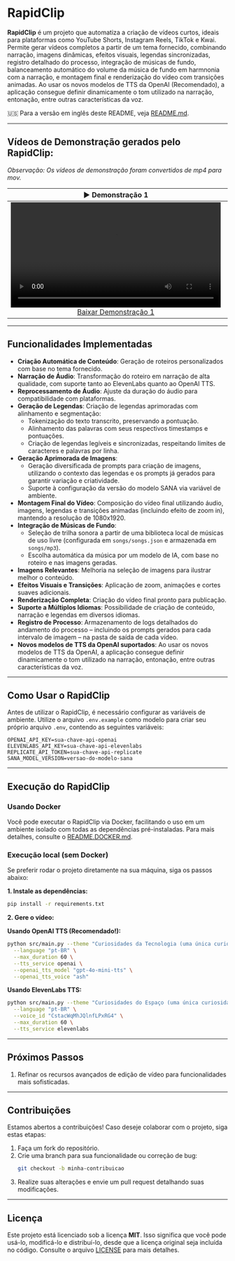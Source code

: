 # **RapidClip**

**RapidClip** é um projeto que automatiza a criação de vídeos curtos, ideais para plataformas como YouTube Shorts, Instagram Reels, TikTok e Kwai. Permite gerar vídeos completos a partir de um tema fornecido, combinando narração, imagens dinâmicas, efeitos visuais, legendas sincronizadas, registro detalhado do processo, integração de músicas de fundo, balanceamento automático do volume da música de fundo em harmnonia com a narração, e montagem final e renderização do vídeo com transições animadas. Ao usar os novos modelos de TTS da OpenAI (Recomendado), a aplicação consegue definir dinamicamente o tom utilizado na narração, entonação, entre outras características da voz.

🇺🇸 Para a versão em inglês deste README, veja [README.md](README.md).

---

## **Vídeos de Demonstração gerados pelo RapidClip:**
_Observação: Os vídeos de demonstração foram convertidos de mp4 para mov._

<table>
  <thead>
    <tr>
      <th align="center"><g-emoji alias="arrow_forward">▶️</g-emoji> Demonstração 1</th>
      <th align="center"><g-emoji alias="arrow_forward">▶️</g-emoji> Demonstração 2</th>
    </tr>
  </thead>
  <tbody>
    <tr>
      <td align="center">
        <video controls width="480">
          <source src="https://raw.githubusercontent.com/itallonardi/rapidclip-generator/main/demos/pt-br/espaco.mov" type="video/quicktime">
          Seu navegador não suporta o elemento de vídeo. Faça o download.
        </video>
        <br>
        <a href="https://raw.githubusercontent.com/itallonardi/rapidclip-generator/main/demos/pt-br/espaco.mov" download>Baixar Demonstração 1</a>
      </td>
      <td align="center">
        <video controls width="480">
          <source src="https://raw.githubusercontent.com/itallonardi/rapidclip-generator/main/demos/pt-br/tecnologia.mov" type="video/quicktime">
          Seu navegador não suporta o elemento de vídeo. Faça o download.
        </video>
        <br>
        <a href="https://raw.githubusercontent.com/itallonardi/rapidclip-generator/main/demos/pt-br/tecnologia.mov" download>Baixar Demonstração 2</a>
      </td>
    </tr>
  </tbody>
</table>

---

## **Funcionalidades Implementadas**

- **Criação Automática de Conteúdo**: Geração de roteiros personalizados com base no tema fornecido.
- **Narração de Áudio**: Transformação do roteiro em narração de alta qualidade, com suporte tanto ao ElevenLabs quanto ao OpenAI TTS.
- **Reprocessamento de Áudio**: Ajuste da duração do áudio para compatibilidade com plataformas.
- **Geração de Legendas**: Criação de legendas aprimoradas com alinhamento e segmentação:
  - Tokenização do texto transcrito, preservando a pontuação.
  - Alinhamento das palavras com seus respectivos timestamps e pontuações.
  - Criação de legendas legíveis e sincronizadas, respeitando limites de caracteres e palavras por linha.
- **Geração Aprimorada de Imagens**:
  - Geração diversificada de prompts para criação de imagens, utilizando o contexto das legendas e os prompts já gerados para garantir variação e criatividade.
  - Suporte à configuração da versão do modelo SANA via variável de ambiente.
- **Montagem Final do Vídeo**: Composição do vídeo final utilizando áudio, imagens, legendas e transições animadas (incluindo efeito de zoom in), mantendo a resolução de 1080x1920.
- **Integração de Músicas de Fundo**:
  - Seleção de trilha sonora a partir de uma biblioteca local de músicas de uso livre (configurada em `songs/songs.json` e armazenada em `songs/mp3`).
  - Escolha automática da música por um modelo de IA, com base no roteiro e nas imagens geradas.
- **Imagens Relevantes**: Melhoria na seleção de imagens para ilustrar melhor o conteúdo.
- **Efeitos Visuais e Transições**: Aplicação de zoom, animações e cortes suaves adicionais.
- **Renderização Completa**: Criação do vídeo final pronto para publicação.
- **Suporte a Múltiplos Idiomas**: Possibilidade de criação de conteúdo, narração e legendas em diversos idiomas.
- **Registro de Processo**: Armazenamento de logs detalhados do andamento do processo – incluindo os prompts gerados para cada intervalo de imagem – na pasta de saída de cada vídeo.
- **Novos modelos de TTS da OpenAI suportados**: Ao usar os novos modelos de TTS da OpenAI, a aplicação consegue definir dinamicamente o tom utilizado na narração, entonação, entre outras características da voz.


---

## **Como Usar o RapidClip**

Antes de utilizar o RapidClip, é necessário configurar as variáveis de ambiente. Utilize o arquivo `.env.example` como modelo para criar seu próprio arquivo `.env`, contendo as seguintes variáveis:

```plaintext
OPENAI_API_KEY=sua-chave-api-openai
ELEVENLABS_API_KEY=sua-chave-api-elevenlabs
REPLICATE_API_TOKEN=sua-chave-api-replicate
SANA_MODEL_VERSION=versao-do-modelo-sana
```

---

## **Execução do RapidClip**

### **Usando Docker**

Você pode executar o RapidClip via Docker, facilitando o uso em um ambiente isolado com todas as dependências pré-instaladas. Para mais detalhes, consulte o [README.DOCKER.md](README.DOCKER.md).

### **Execução local (sem Docker)**

Se preferir rodar o projeto diretamente na sua máquina, siga os passos abaixo:

**1. Instale as dependências:**

```bash
pip install -r requirements.txt
```

**2. Gere o vídeo:**

**Usando OpenAI TTS (Recomendado!):**
```bash
python src/main.py --theme "Curiosidades da Tecnologia (uma única curiosidade)" \
  --language "pt-BR" \
  --max_duration 60 \
  --tts_service openai \
  --openai_tts_model "gpt-4o-mini-tts" \
  --openai_tts_voice "ash"
```

**Usando ElevenLabs TTS:**
```bash
python src/main.py --theme "Curiosidades do Espaço (uma única curiosidade)" \
  --language "pt-BR" \
  --voice_id "CstacWqMhJQlnfLPxRG4" \
  --max_duration 60 \
  --tts_service elevenlabs
```

---

## **Próximos Passos**

1. Refinar os recursos avançados de edição de vídeo para funcionalidades mais sofisticadas.

---

## **Contribuições**

Estamos abertos a contribuições! Caso deseje colaborar com o projeto, siga estas etapas:

1. Faça um fork do repositório.
2. Crie uma branch para sua funcionalidade ou correção de bug:
   ```bash
   git checkout -b minha-contribuicao
   ```
3. Realize suas alterações e envie um pull request detalhando suas modificações.

---

## **Licença**

Este projeto está licenciado sob a licença **MIT**. Isso significa que você pode usá-lo, modificá-lo e distribuí-lo, desde que a licença original seja incluída no código. Consulte o arquivo [LICENSE](LICENSE) para mais detalhes.